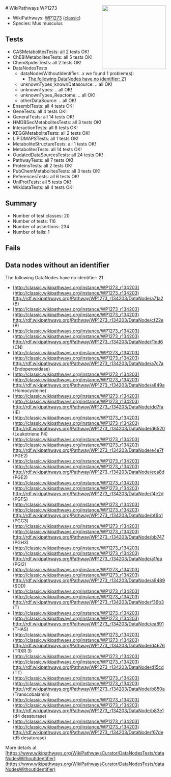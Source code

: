 <img style="float: right; width: 200px" src="https://upload.wikimedia.org/wikipedia/commons/thumb/8/83/Wplogo_with_text_500.png/640px-Wplogo_with_text_500.png" />
# WikiPathways WP1273

* WikiPathways: [WP1273](https://wikipathways.org/pathways/WP1273) ([classic](https://classic.wikipathways.org/instance/WP1273))
* Species: Mus musculus
## Tests
* CASMetabolitesTests: all 2 tests OK!
* ChEBIMetabolitesTests: all 5 tests OK!
* ChemSpiderTests: all 2 tests OK!
* DataNodesTests
    * dataNodesWithoutIdentifier: .x we found 1 problem(s):
        * [The following DataNodes have no identifier: 21](#8792c4b0)
    * unknownTypes_knownDatasource: .. all OK!
    * unknownTypes: .. all OK!
    * unknownTypes_Reactome: .. all OK!
    * otherDataSource: .. all OK!
* EnsemblTests: all 4 tests OK!
* GeneTests: all 4 tests OK!
* GeneralTests: all 14 tests OK!
* HMDBSecMetabolitesTests: all 3 tests OK!
* InteractionTests: all 8 tests OK!
* KEGGMetaboliteTests: all 2 tests OK!
* LIPIDMAPSTests: all 1 tests OK!
* MetaboliteStructureTests: all 1 tests OK!
* MetabolitesTests: all 14 tests OK!
* OudatedDataSourcesTests: all 24 tests OK!
* PathwayTests: all 7 tests OK!
* ProteinsTests: all 2 tests OK!
* PubChemMetabolitesTests: all 3 tests OK!
* ReferencesTests: all 6 tests OK!
* UniProtTests: all 5 tests OK!
* WikidataTests: all 4 tests OK!


## Summary

* Number of test classes: 20
* Number of tests: 116
* Number of assertions: 234
* Number of fails: 1

## Fails

<a name="8792c4b0" />

## Data nodes without an identifier

The following DataNodes have no identifier: 21

* [http://classic.wikipathways.org/instance/WP1273_r134203](http://classic.wikipathways.org/instance/WP1273_r134203) http://rdf.wikipathways.org/Pathway/WP1273_r134203/DataNode/a71a2 (B)
* [http://classic.wikipathways.org/instance/WP1273_r134203](http://classic.wikipathways.org/instance/WP1273_r134203) http://rdf.wikipathways.org/Pathway/WP1273_r134203/DataNode/cf22e (B)
* [http://classic.wikipathways.org/instance/WP1273_r134203](http://classic.wikipathways.org/instance/WP1273_r134203) http://rdf.wikipathways.org/Pathway/WP1273_r134203/DataNode/f1dd6 (CN)
* [http://classic.wikipathways.org/instance/WP1273_r134203](http://classic.wikipathways.org/instance/WP1273_r134203) http://rdf.wikipathways.org/Pathway/WP1273_r134203/DataNode/a7c7a (Endoperoxidase)
* [http://classic.wikipathways.org/instance/WP1273_r134203](http://classic.wikipathways.org/instance/WP1273_r134203) http://rdf.wikipathways.org/Pathway/WP1273_r134203/DataNode/a849a (Homocysteine)
* [http://classic.wikipathways.org/instance/WP1273_r134203](http://classic.wikipathways.org/instance/WP1273_r134203) http://rdf.wikipathways.org/Pathway/WP1273_r134203/DataNode/dd7fa (IE)
* [http://classic.wikipathways.org/instance/WP1273_r134203](http://classic.wikipathways.org/instance/WP1273_r134203) http://rdf.wikipathways.org/Pathway/WP1273_r134203/DataNode/d6520 (Leukotriene F4)
* [http://classic.wikipathways.org/instance/WP1273_r134203](http://classic.wikipathways.org/instance/WP1273_r134203) http://rdf.wikipathways.org/Pathway/WP1273_r134203/DataNode/e4e7f (PGE2)
* [http://classic.wikipathways.org/instance/WP1273_r134203](http://classic.wikipathways.org/instance/WP1273_r134203) http://rdf.wikipathways.org/Pathway/WP1273_r134203/DataNode/eca8d (PGE2)
* [http://classic.wikipathways.org/instance/WP1273_r134203](http://classic.wikipathways.org/instance/WP1273_r134203) http://rdf.wikipathways.org/Pathway/WP1273_r134203/DataNode/f4e2d (PGFS)
* [http://classic.wikipathways.org/instance/WP1273_r134203](http://classic.wikipathways.org/instance/WP1273_r134203) http://rdf.wikipathways.org/Pathway/WP1273_r134203/DataNode/bf6b1 (PGG3)
* [http://classic.wikipathways.org/instance/WP1273_r134203](http://classic.wikipathways.org/instance/WP1273_r134203) http://rdf.wikipathways.org/Pathway/WP1273_r134203/DataNode/bb747 (PGH3)
* [http://classic.wikipathways.org/instance/WP1273_r134203](http://classic.wikipathways.org/instance/WP1273_r134203) http://rdf.wikipathways.org/Pathway/WP1273_r134203/DataNode/a1fea (PGI2)
* [http://classic.wikipathways.org/instance/WP1273_r134203](http://classic.wikipathways.org/instance/WP1273_r134203) http://rdf.wikipathways.org/Pathway/WP1273_r134203/DataNode/a9489 (SOD)
* [http://classic.wikipathways.org/instance/WP1273_r134203](http://classic.wikipathways.org/instance/WP1273_r134203) http://rdf.wikipathways.org/Pathway/WP1273_r134203/DataNode/f36b3 (T)
* [http://classic.wikipathways.org/instance/WP1273_r134203](http://classic.wikipathways.org/instance/WP1273_r134203) http://rdf.wikipathways.org/Pathway/WP1273_r134203/DataNode/ea891 (THAS)
* [http://classic.wikipathways.org/instance/WP1273_r134203](http://classic.wikipathways.org/instance/WP1273_r134203) http://rdf.wikipathways.org/Pathway/WP1273_r134203/DataNode/d4676 (TRXR 3)
* [http://classic.wikipathways.org/instance/WP1273_r134203](http://classic.wikipathways.org/instance/WP1273_r134203) http://rdf.wikipathways.org/Pathway/WP1273_r134203/DataNode/d15cd (TT)
* [http://classic.wikipathways.org/instance/WP1273_r134203](http://classic.wikipathways.org/instance/WP1273_r134203) http://rdf.wikipathways.org/Pathway/WP1273_r134203/DataNode/b850a (Transcobalamin)
* [http://classic.wikipathways.org/instance/WP1273_r134203](http://classic.wikipathways.org/instance/WP1273_r134203) http://rdf.wikipathways.org/Pathway/WP1273_r134203/DataNode/b83e1 (d4 desaturase)
* [http://classic.wikipathways.org/instance/WP1273_r134203](http://classic.wikipathways.org/instance/WP1273_r134203) http://rdf.wikipathways.org/Pathway/WP1273_r134203/DataNode/f67de (d5 desaturase)


More details at [https://www.wikipathways.org/WikiPathwaysCurator/DataNodesTests/dataNodesWithoutIdentifier](https://www.wikipathways.org/WikiPathwaysCurator/DataNodesTests/dataNodesWithoutIdentifier)

